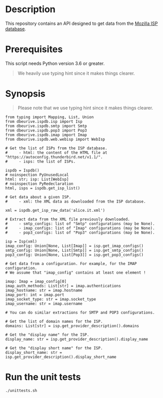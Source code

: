 # Description

This repository contains an API designed to get data from the [Mozilla ISP database](https://autoconfig.thunderbird.net/v1.1/).

# Prerequisites

This script needs Python version 3.6 or greater.

> We heavily use typing hint since it makes things clearer.

# Synopsis

> Please note that we use typing hint since it makes things clearer.

    from typing import Mapping, List, Union
    from dbeurive.ispdb.isp import Isp
    from dbeurive.ispdb.smtp import Smtp
    from dbeurive.ispdb.pop3 import Pop3
    from dbeurive.ispdb.imap import Imap
    from dbeurive.ispdb.web.webisp import WebIsp
    
    # Get the list of ISPs from the ISP database.
    #     - html: the content of the HTML file at "https://autoconfig.thunderbird.net/v1.1/".
    #     - isps: the list of ISPs.
    
    ispdb = Ispdb()
    # noinspection PyUnusedLocal
    html: str; isp: List[WebIsp]
    # noinspection PyRedeclaration
    html, isps = ispdb.get_isp_list()
    
    # Get data about a given ISP.
    #     - xml: the XML data as downloaded from the ISP database.
    
    xml = ispdb.get_isp_raw_data('alice.it.xml')

    # Extract data from the XML file previously downloaded.
    #     - smtp_configs: list of "Smtp" configurations (may be None).
    #     - imap_configs: list of "Imap" configurations (may be None).
    #     - pop3_configs: list of "Pop3" configurations (may be None).
    
    isp = Isp(xml)
    imap_config: Union[None, List[Imap]] = isp.get_imap_configs()
    smtp_config: Union[None, List[Smtp]] = isp.get_smtp_configs()
    pop3_config: Union[None, List[Pop3]] = isp.get_pop3_configs()

    # Get data from a configuration. For example, for the IMAP configuration.
    # We assume that "imap_config" contains at least one element !
    
    imap: Imap = imap_config[0]
    imap_auth_methods: List[str] = imap.authentications
    imap_hostname: str = imap.hostname
    imap_port: int = imap.port
    imap_socket_type: str = imap.socket_type
    imap_username: str = imap.username
    
    # You can do similar extractions for SMTP and POP3 configurations.
    
    # Get the list of domain names for the ISP.
    domains: List[str] = isp.get_provider_description().domains

    # Get the "display name" for the ISP.
    display_name: str = isp.get_provider_description().display_name
    
    # Get the "display short name" for the ISP.
    display_short_name: str = isp.get_provider_description().display_short_name

# Run the unit tests

    ./unittests.sh



